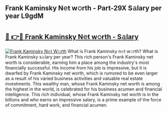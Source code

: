 ## Frank Kaminsky N𝚎t w𝚘rth - Part-29X S𝚊lary per year L9gdM

# <h2><a href="http://gc18a1.nevu.top/?p=Frank+Kaminsky">🔗 👉🔴 Frank Kaminsky N𝚎t w𝚘rth - S𝚊lary</a></h2>

[![Frank Kaminsky N𝚎t W𝚘rth](https://i.imgur.com/Oavwk0R.jpeg)](http://gc18a1.nevu.top/?p=Frank+Kaminsky)
What is Frank Kaminsky n𝚎t w𝚘rth? What is Frank Kaminsky s𝚊lary per year?
This rich person's Frank Kaminsky net worth is considerable, earning him a place among the industry's most financially successful. His income from his job is impressive, but it is dwarfed by Frank Kaminsky net worth, which is rumored to be even larger as a result of his varied business activities and valuable real estate investments. This wealthy man, whose Frank Kaminsky net worth is among the highest in the world, is celebrated for his business acumen and financial intelligence. This rich individual, whose Frank Kaminsky net worth is in the billions and who earns an impressive salary, is a prime example of the force of commitment, hard work, and financial acumen.
